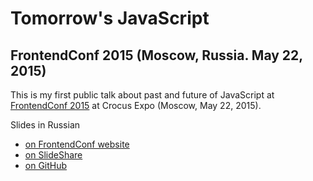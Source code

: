 # Tomorrow's JavaScript
## FrontendConf 2015 (Moscow, Russia. May 22, 2015)

This is my first public talk about past and future of JavaScript at [FrontendConf 2015](http://frontendconf.ru/) at Crocus Expo (Moscow, May 22, 2015).

Slides in Russian

- [on FrontendConf website](http://frontendconf.ru/2015/abstracts/1722)
- [on SlideShare](http://www.slideshare.net/SergeyRubanov/javascript-48352266)
- [on GitHub](tomorrow_JS.pdf)
